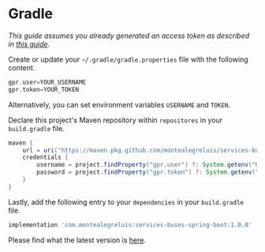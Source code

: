 # Gradle

_This guide assumes you already generated an access token as described in [this guide](https://github.com/MontealegreLuis/services-buses-spring-boot/blob/main/docs/installation/authentication.md)._

Create or update your `~/.gradle/gradle.properties` file with the following content.

```groovy
gpr.user=YOUR_USERNAME
gpr.token=YOUR_TOKEN
```

Alternatively, you can set environment variables `USERNAME` and `TOKEN`.

Declare this project's Maven repository within `repositores` in your `build.gradle` file.

```groovy
maven {
    url = uri("https://maven.pkg.github.com/montealegreluis/services-buses-spring-boot")
    credentials {
        username = project.findProperty("gpr.user") ?: System.getenv("USERNAME")
        password = project.findProperty("gpr.token") ?: System.getenv("TOKEN")
    }
}
```

Lastly, add the following entry to your `dependencies` in your `build.gradle` file.

```groovy
implementation 'com.montealegreluis:services-buses-spring-boot:1.0.0'
```

Please find what the latest version is [here](https://github.com/MontealegreLuis/services-buses-spring-boot/packages/1211516).
